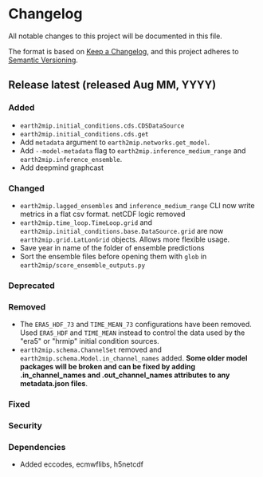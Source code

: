 <!-- markdownlint-disable MD024 -->
# Changelog

All notable changes to this project will be documented in this file.

The format is based on [Keep a Changelog](https://keepachangelog.com/en/1.0.0/),
and this project adheres to [Semantic Versioning](https://semver.org/spec/v2.0.0.html).

## Release latest (released Aug MM, YYYY)

### Added

- `earth2mip.initial_conditions.cds.CDSDataSource`
- `earth2mip.initial_conditions.cds.get`
- Add `metadata` argument to `earth2mip.networks.get_model`.
- Add `--model-metadata` flag to `earth2mip.inference_medium_range` and
  `earth2mip.inference_ensemble`.
- Add deepmind graphcast

### Changed
- `earth2mip.lagged_ensembles` and `inference_medium_range` CLI now write
  metrics in a flat csv format. netCDF logic removed
- `earth2mip.time_loop.TimeLoop.grid` and
`earth2mip.initial_conditions.base.DataSource.grid` are now
`earth2mip.grid.LatLonGrid` objects. Allows more flexible usage.
- Save year in name of the folder of ensemble predictions
- Sort the ensemble files before opening them with `glob` in `earth2mip/score_ensemble_outputs.py`

### Deprecated

### Removed

- The `ERA5_HDF_73` and `TIME_MEAN_73` configurations have been removed. Used
`ERA5_HDF` and `TIME_MEAN` instead to control the data used by the "era5" or
"hrmip" initial condition sources.
- `earth2mip.schema.ChannelSet` removed and
`earth2mip.schema.Model.in_channel_names` added. **Some older model packages
will be broken and can be fixed by adding .in_channel_names and
.out_channel_names attributes to any metadata.json files**.

### Fixed

### Security

### Dependencies

- Added eccodes, ecmwflibs, h5netcdf
